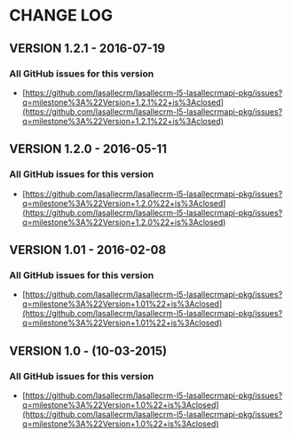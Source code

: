 # CHANGE LOG

## VERSION 1.2.1 - 2016-07-19

### All GitHub issues for this version
* [https://github.com/lasallecrm/lasallecrm-l5-lasallecrmapi-pkg/issues?q=milestone%3A%22Version+1.2.1%22+is%3Aclosed](https://github.com/lasallecrm/lasallecrm-l5-lasallecrmapi-pkg/issues?q=milestone%3A%22Version+1.2.1%22+is%3Aclosed)

## VERSION 1.2.0 - 2016-05-11

### All GitHub issues for this version
* [https://github.com/lasallecrm/lasallecrm-l5-lasallecrmapi-pkg/issues?q=milestone%3A%22Version+1.2.0%22+is%3Aclosed](https://github.com/lasallecrm/lasallecrm-l5-lasallecrmapi-pkg/issues?q=milestone%3A%22Version+1.2.0%22+is%3Aclosed)

## VERSION 1.01 - 2016-02-08

### All GitHub issues for this version
* [https://github.com/lasallecrm/lasallecrm-l5-lasallecrmapi-pkg/issues?q=milestone%3A%22Version+1.01%22+is%3Aclosed](https://github.com/lasallecrm/lasallecrm-l5-lasallecrmapi-pkg/issues?q=milestone%3A%22Version+1.01%22+is%3Aclosed)

## VERSION 1.0 - (10-03-2015)

### All GitHub issues for this version
* [https://github.com/lasallecrm/lasallecrm-l5-lasallecrmapi-pkg/issues?q=milestone%3A%22Version+1.0%22+is%3Aclosed](https://github.com/lasallecrm/lasallecrm-l5-lasallecrmapi-pkg/issues?q=milestone%3A%22Version+1.0%22+is%3Aclosed)






